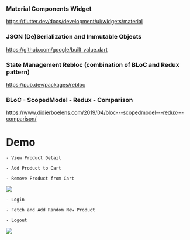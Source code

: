 ### Material Components Widget

https://flutter.dev/docs/development/ui/widgets/material

### JSON (De)Serialization and Immutable Objects
https://github.com/google/built_value.dart

### State Management Rebloc (combination of BLoC and Redux pattern)

https://pub.dev/packages/rebloc

### BLoC - ScopedModel - Redux - Comparison 
https://www.didierboelens.com/2019/04/bloc---scopedmodel---redux---comparison/

# Demo

```
- View Product Detail

- Add Product to Cart

- Remove Product from Cart
```

<a href="http://recordit.co/XTUvKIQ2R9" target="_BLANK"><img src="https://i.snag.gy/Hl6ktq.jpg" /></a>

```
- Login

- Fetch and Add Random New Product

- Logout
```

<a href="http://recordit.co/ka2btZbj2v" target="_BLANK"><img src="https://i.snag.gy/Xrqepu.jpg" /></a>


